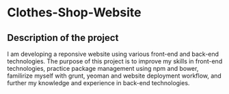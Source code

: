 # Clothes-Shop-Website

## Description of the project
I am developing a reponsive website using various front-end and back-end technologies. The purpose of this project is to improve my skills in front-end technologies, practice package management using npm and bower, familirize myself with grunt, yeoman and website deployment workflow, and further my knowledge and experience in back-end technologies. 

 
